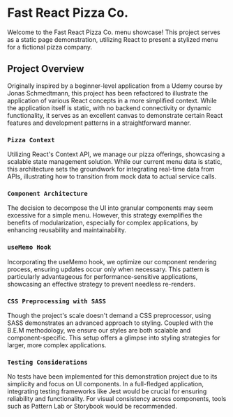 # Fast React Pizza Co.

Welcome to the Fast React Pizza Co. menu showcase! This project serves as a static page demonstration, utilizing React 
to present a stylized menu for a fictional pizza company.

## Project Overview

Originally inspired by a beginner-level application from a Udemy course by Jonas Schmedtmann, this project has been 
refactored to illustrate the application of various React concepts in a more simplified context. While the application 
itself is static, with no backend connectivity or dynamic functionality, it serves as an excellent canvas to demonstrate 
certain React features and development patterns in a straightforward manner.

### `Pizza Context`

Utilizing React's Context API, we manage our pizza offerings, showcasing a scalable state management solution. While our
current menu data is static, this architecture sets the groundwork for integrating real-time data from APIs, 
illustrating how to transition from mock data to actual service calls.

### `Component Architecture`

The decision to decompose the UI into granular components may seem excessive for a simple menu. However, this strategy 
exemplifies the benefits of modularization, especially for complex applications, by enhancing reusability and maintainability.

### `useMemo Hook`

Incorporating the useMemo hook, we optimize our component rendering process, ensuring updates occur only when necessary. 
This pattern is particularly advantageous for performance-sensitive applications, showcasing an effective strategy to 
prevent needless re-renders.

### `CSS Preprocessing with SASS`

Though the project's scale doesn't demand a CSS preprocessor, using SASS demonstrates an advanced approach to styling. 
Coupled with the B.E.M methodology, we ensure our styles are both scalable and component-specific. This setup offers a 
glimpse into styling strategies for larger, more complex applications.

### `Testing Considerations`

No tests have been implemented for this demonstration project due to its simplicity and focus on UI components. In a 
full-fledged application, integrating testing frameworks like Jest would be crucial for ensuring reliability and 
functionality. For visual consistency across components, tools such as Pattern Lab or Storybook would be recommended.